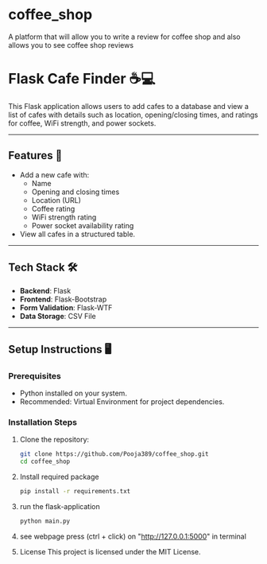 # coffee_shop
A platform that will allow you to write a review for coffee shop and also allows you to see coffee shop reviews
# Flask Cafe Finder ☕️💻

This Flask application allows users to add cafes to a database and view a list of cafes with details such as location, opening/closing times, and ratings for coffee, WiFi strength, and power sockets.

---

## Features 🚀
- Add a new cafe with:
  - Name
  - Opening and closing times
  - Location (URL)
  - Coffee rating
  - WiFi strength rating
  - Power socket availability rating
- View all cafes in a structured table.

---

## Tech Stack 🛠️
- **Backend**: Flask
- **Frontend**: Flask-Bootstrap
- **Form Validation**: Flask-WTF
- **Data Storage**: CSV File

---

## Setup Instructions 🖥️

### Prerequisites
- Python installed on your system.
- Recommended: Virtual Environment for project dependencies.

### Installation Steps
1. Clone the repository:
   ```bash
   git clone https://github.com/Pooja389/coffee_shop.git
   cd coffee_shop
   ```
2. Install required package   
   ```bash
   pip install -r requirements.txt
   ```
3. run the flask-application
   ```bash
   python main.py
   ```
4. see webpage
   press (ctrl + click) on "http://127.0.0.1:5000" in terminal
   
5. License
   This project is licensed under the MIT License.
   
     
